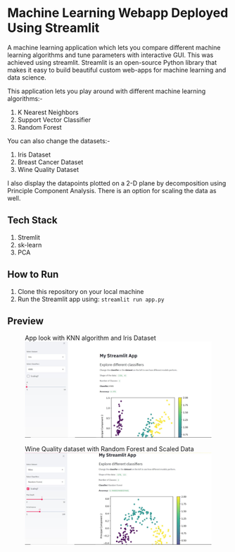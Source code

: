 # Machine Learning Webapp Deployed Using Streamlit

A machine learning application which lets you compare different machine learning algorithms and tune parameters with interactive GUI. This was achieved using streamlit. Streamlit is an open-source Python library that makes it easy to build beautiful custom web-apps for machine learning and data science.


This application lets you play around with different machine learning algorithms:-
1. K Nearest Neighbors
2. Support Vector Classifier 
3. Random Forest 

You can also change the datasets:- 
1. Iris Dataset
2. Breast Cancer Dataset 
3. Wine Quality Dataset

I also display the datapoints plotted on a 2-D plane by decomposition using Principle Component Analysis. There is an option for scaling the data as well. 

## Tech Stack 
1. Stremlit 
2. sk-learn 
3. PCA 

## How to Run 

1. Clone this repository on your local machine 
2. Run the Streamlit app using: `streamlit run app.py`  
## Preview 

<p align="center">
  <figure class="image">
    <figcaption>App look with KNN algorithm and Iris Dataset </figcaption>
    <img src="images\pic1.JPG" alt="App Look">
  </figure>
 </p> 
 
 <p align="center">
  <figure class="image">
    <figcaption>Wine Quality dataset with Random Forest and Scaled Data</figcaption>
    <img src="images\pic2.JPG" alt="App Look">
  </figure>
 </p> 
 
